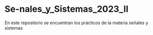 # Se-nales_y_Sistemas_2023_II
En este repositorio se encuentran los prácticos de la materia señales y sistemas
